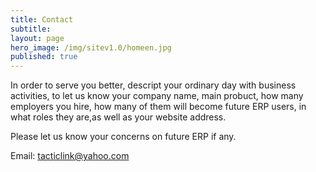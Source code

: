 ```yaml
---
title: Contact
subtitle: 
layout: page
hero_image: /img/sitev1.0/homeen.jpg
published: true
---
```


In order to serve you better, descript your ordinary day with business activities, to let us know your company name, main probuct, how many employers you hire, how many of them will become future ERP users, in what roles they are,as well as your website address.

Please let us know your concerns on future ERP if any.

Email: tacticlink@yahoo.com


